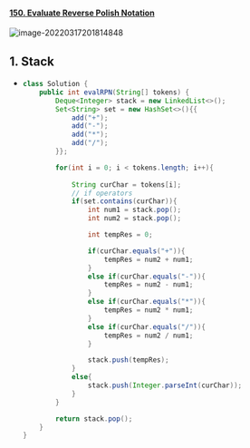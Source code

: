 #### [150. Evaluate Reverse Polish Notation](https://leetcode-cn.com/problems/evaluate-reverse-polish-notation/)

![image-20220317201814848](https://raw.githubusercontent.com/TWDH/Leetcode-From-Zero/pictures/img/image-20220317201814848.png)

## 1. Stack

- ```java
  class Solution {
      public int evalRPN(String[] tokens) {
          Deque<Integer> stack = new LinkedList<>();
          Set<String> set = new HashSet<>(){{
              add("+");
              add("-");
              add("*");
              add("/");
          }};
  
          for(int i = 0; i < tokens.length; i++){
              
              String curChar = tokens[i];
              // if operators
              if(set.contains(curChar)){
                  int num1 = stack.pop();
                  int num2 = stack.pop();
  
                  int tempRes = 0;
  
                  if(curChar.equals("+")){
                      tempRes = num2 + num1;
                  }
                  else if(curChar.equals("-")){
                      tempRes = num2 - num1;
                  }
                  else if(curChar.equals("*")){
                      tempRes = num2 * num1;
                  }
                  else if(curChar.equals("/")){
                      tempRes = num2 / num1;
                  }
  
                  stack.push(tempRes);
              }
              else{
                  stack.push(Integer.parseInt(curChar));
              }
          }
  
          return stack.pop();
      }
  }
  ```

